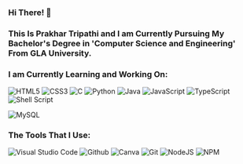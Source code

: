 ### Hi There! 👋

### This Is Prakhar Tripathi and I am Currently Pursuing My Bachelor's Degree in 'Computer Science and Engineering' From GLA University.

### I am Currently Learning and Working On:

![HTML5](https://img.shields.io/badge/html5-%23E34F26.svg?style=for-the-badge&logo=html5&logoColor=white) ![CSS3](https://img.shields.io/badge/css3-%231572B6.svg?style=for-the-badge&logo=css3&logoColor=white) ![C](https://img.shields.io/badge/c-%23A8B9CC.svg?style=for-the-badge&logo=c&logoColor=white) ![Python](https://img.shields.io/badge/python-%233776AB.svg?style=for-the-badge&logo=python&logoColor=white) ![Java](https://img.shields.io/badge/java-%23ED8B00.svg?style=for-the-badge&logo=java&logoColor=white) ![JavaScript](https://img.shields.io/badge/javascript-%23F7DF1E.svg?style=for-the-badge&logo=javascript&logoColor=white) ![TypeScript](https://img.shields.io/badge/typescript-%233178C6.svg?style=for-the-badge&logo=typescript&logoColor=white) ![Shell Script](https://img.shields.io/badge/shell_script-%234EAA25.svg?style=for-the-badge&logo=gnubash&logoColor=white)

![MySQL](https://img.shields.io/badge/mysql-%234479A1.svg?style=for-the-badge&logo=mysql&logoColor=white) 

### The Tools That I Use:

![Visual Studio Code](https://img.shields.io/badge/visual_studio_code-%23007ACC.svg?style=for-the-badge&logo=visualstudiocode&logoColor=white) ![Github](https://img.shields.io/badge/github-%23181717.svg?style=for-the-badge&logo=github&logoColor=white) ![Canva](https://img.shields.io/badge/canva-%2300C4CC.svg?style=for-the-badge&logo=canva&logoColor=white) ![Git](https://img.shields.io/badge/git-%23F05032.svg?style=for-the-badge&logo=git&logoColor=white) ![NodeJS](https://img.shields.io/badge/node.js-%23339933.svg?style=for-the-badge&logo=nodedotjs&logoColor=white) ![NPM](https://img.shields.io/badge/npm-%23CB3837.svg?style=for-the-badge&logo=npm&logoColor=white)
